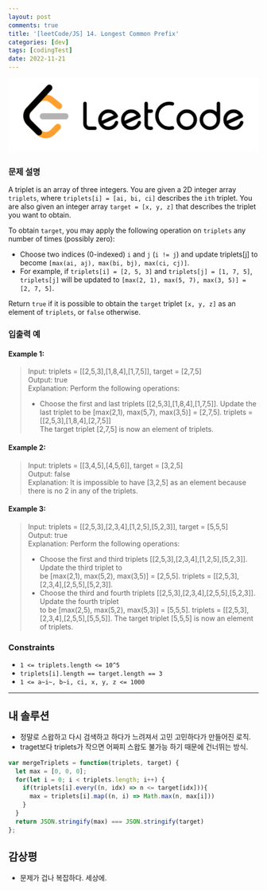 ```yaml
---
layout: post
comments: true
title: '[leetCode/JS] 14. Longest Common Prefix'
categories: [dev]
tags: [codingTest]
date: 2022-11-21
---
```

![headerimg](/assets/img/subcate/leetcode.png)

### 문제 설명
A triplet is an array of three integers. You are given a 2D integer array `triplets`, where `triplets[i] = [ai, bi, ci]` describes the `ith` triplet. You are also given an integer array `target = [x, y, z]` that describes the triplet you want to obtain.

To obtain `target`, you may apply the following operation on `triplets` any number of times (possibly zero):

* Choose two indices (0-indexed) `i` and `j` (`i != j`) and update triplets[j] to become `[max(ai, aj), max(bi, bj), max(ci, cj)]`. 
* For example, if `triplets[i] = [2, 5, 3]` and `triplets[j] = [1, 7, 5]`, `triplets[j]` will be updated to `[max(2, 1), max(5, 7), max(3, 5)] = [2, 7, 5]`.

Return `true` if it is possible to obtain the `target` triplet `[x, y, z]` as an element of `triplets`, or `false` otherwise.

### 입출력 예

#### Example 1:
> Input: triplets = [[2,5,3],[1,8,4],[1,7,5]], target = [2,7,5] <br>
> Output: true <br>
> Explanation: Perform the following operations: <br>
> - Choose the first and last triplets [[2,5,3],[1,8,4],[1,7,5]]. Update the last triplet to be [max(2,1), max(5,7), max(3,5)] = [2,7,5]. triplets = [[2,5,3],[1,8,4],[2,7,5]] <br>
> The target triplet [2,7,5] is now an element of triplets.

#### Example 2:
> Input: triplets = [[3,4,5],[4,5,6]], target = [3,2,5] <br>
> Output: false <br>
> Explanation: It is impossible to have [3,2,5] as an element because there is no 2 in any of the triplets.

#### Example 3:
> Input: triplets = [[2,5,3],[2,3,4],[1,2,5],[5,2,3]], target = [5,5,5] <br>
> Output: true <br>
> Explanation: Perform the following operations: <br>
> - Choose the first and third triplets [[2,5,3],[2,3,4],[1,2,5],[5,2,3]]. Update the third triplet to  <br>be [max(2,1), max(5,2), max(3,5)] = [2,5,5]. triplets = [[2,5,3],[2,3,4],[2,5,5],[5,2,3]].
> - Choose the third and fourth triplets [[2,5,3],[2,3,4],[2,5,5],[5,2,3]]. Update the fourth triplet  <br>to be [max(2,5), max(5,2), max(5,3)] = [5,5,5]. triplets = [[2,5,3],[2,3,4],[2,5,5],[5,5,5]].
> The target triplet [5,5,5] is now an element of triplets.


### Constraints
* `1 <= triplets.length <= 10^5`
* `triplets[i].length == target.length == 3`
* `1 <= a~i~, b~i, ci, x, y, z <= 1000`

<hr/>

## 내 솔루션
* 정말로 스왑하고 다시 검색하고 하다가 느려져서 고민 고민하다가 만들어진 로직.
* traget보다 triplets가 작으면 어짜피 스왑도 불가능 하기 때문에 건너뛰는 방식.

```javascript
var mergeTriplets = function(triplets, target) {
  let max = [0, 0, 0];
  for(let i = 0; i < triplets.length; i++) {
    if(triplets[i].every((n, idx) => n <= target[idx])){
      max = triplets[i].map((n, i) => Math.max(n, max[i]))
    }
  }
  return JSON.stringify(max) === JSON.stringify(target)
};
```

## 감상평
* 문제가 겁나 복잡하다. 세상에.